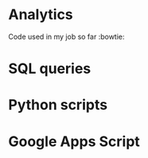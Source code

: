 # Analytics
Code used in my job so far :bowtie:
# SQL queries
# Python scripts
# Google Apps Script
